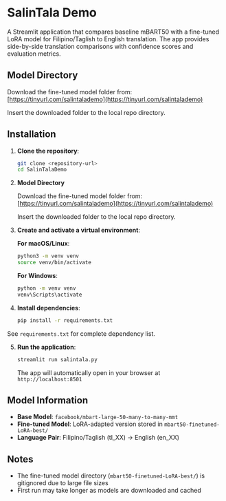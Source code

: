 # SalinTala Demo

A Streamlit application that compares baseline mBART50 with a fine-tuned LoRA model for Filipino/Taglish to English translation. The app provides side-by-side translation comparisons with confidence scores and evaluation metrics.

## Model Directory

Download the fine-tuned model folder from: [https://tinyurl.com/salintalademo](https://tinyurl.com/salintalademo)

Insert the downloaded folder to the local repo directory.

## Installation

1. **Clone the repository**:
   ```bash
   git clone <repository-url>
   cd SalinTalaDemo
   ```
2. **Model Directory**

   Download the fine-tuned model folder from: [https://tinyurl.com/salintalademo](https://tinyurl.com/salintalademo)

   Insert the downloaded folder to the local repo directory.

3. **Create and activate a virtual environment**:

   **For macOS/Linux**:
   ```bash
   python3 -m venv venv
   source venv/bin/activate
   ```

   **For Windows**:
   ```bash
   python -m venv venv
   venv\Scripts\activate
   ```

4. **Install dependencies**:
   ```bash
   pip install -r requirements.txt
   ```
See `requirements.txt` for complete dependency list.

5. **Run the application**:
   ```bash
   streamlit run salintala.py
   ```

   The app will automatically open in your browser at `http://localhost:8501`

## Model Information

- **Base Model**: `facebook/mbart-large-50-many-to-many-mmt`
- **Fine-tuned Model**: LoRA-adapted version stored in `mbart50-finetuned-LoRA-best/`
- **Language Pair**: Filipino/Taglish (tl_XX) → English (en_XX)


## Notes

- The fine-tuned model directory (`mbart50-finetuned-LoRA-best/`) is gitignored due to large file sizes
- First run may take longer as models are downloaded and cached


